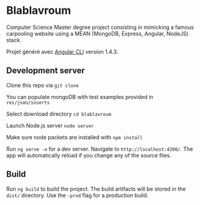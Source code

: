 # Blablavroum
Computer Science Master degree project consisting in mimicking a famous carpooling website using a MEAN (MongoDB, Express, Angular, NodeJS) stack.

Projet généré avec [Angular CLI](https://github.com/angular/angular-cli) version 1.4.3.

## Development server

Clone this repo via `git clone`

You can populate mongoDB with test examples provided in `res/json/inserts`

Select download directory `cd blablavroum`

Launch Node.js server `node server` 

Make sure node packets are installed with `npm install`

Run `ng serve -o` for a dev server. Navigate to `http://localhost:4200/`. The app will automatically reload if you change any of the source files.

## Build

Run `ng build` to build the project. The build artifacts will be stored in the `dist/` directory. Use the `-prod` flag for a production build.
